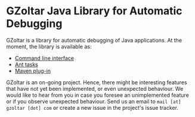 # GZoltar Java Library for Automatic Debugging

GZoltar is a library for automatic debugging of Java applications. At the
moment, the library is available as:

* [Command line interface](com.gzoltar.cli)
* [Ant tasks](com.gzoltar.ant)
* [Maven plug-in](com.gzoltar.ant)

GZoltar is an on-going project. Hence, there might be interesting features that
have not yet been implemented, or even unexpected behaviour. We would like to
hear from you in case you foresee an unimplemented feature or if you observe
unexpected behaviour. Send us an email to `mail [at] gzoltar [dot] com` or
create a new issue in the project's issue tracker.
